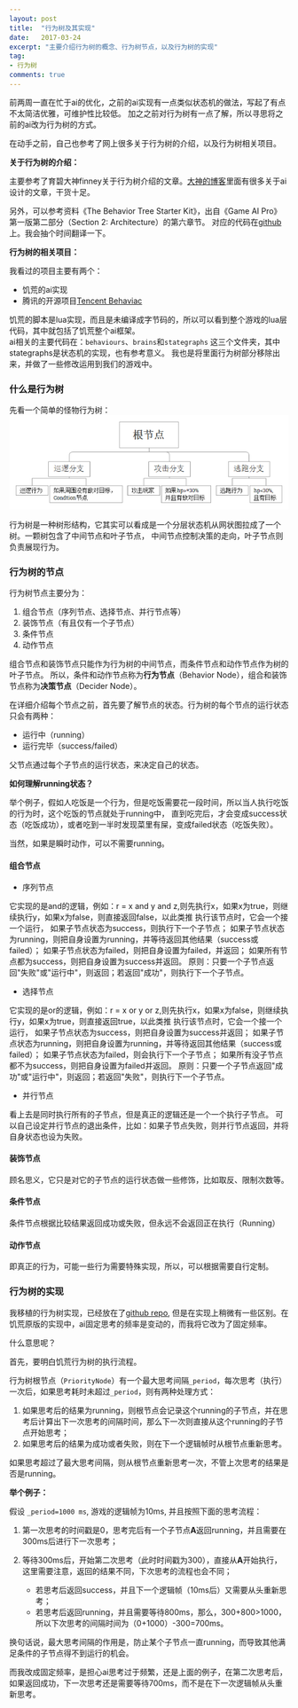 ```yaml
---
layout: post
title:  "行为树及其实现"
date:   2017-03-24
excerpt: "主要介绍行为树的概念、行为树节点，以及行为树的实现"
tag:
- 行为树 
comments: true
---
```


前两周一直在忙于ai的优化，之前的ai实现有一点类似状态机的做法，写起了有点不太简洁优雅，可维护性比较低。
加之之前对行为树有一点了解，所以寻思将之前的ai改为行为树的方式。

在动手之前，自己也参考了网上很多关于行为树的介绍，以及行为树相关项目。

**关于行为树的介绍：**

主要参考了育碧大神finney关于行为树介绍的文章。[大神的博客](http://www.aisharing.com/)里面有很多关于ai设计的文章，干货十足。

另外，可以参考资料《The Behavior Tree Starter Kit》，出自《Game AI Pro》第一版第二部分（Section 2: Architecture）的第六章节。
对应的代码在[github](https://github.com/aigamedev/btsk)上。我会抽个时间翻译一下。


**行为树的相关项目：**

我看过的项目主要有两个：
- 饥荒的ai实现
- 腾讯的开源项目[Tencent Behaviac](http://www.behaviac.com/language/zh/%E9%A6%96%E9%A1%B5/)

饥荒的脚本是lua实现，而且是未编译成字节码的，所以可以看到整个游戏的lua层代码，其中就包括了饥荒整个ai框架。  
ai相关的主要代码在：`behaviours`、`brains`和`stategraphs` 这三个文件夹，其中stategraphs是状态机的实现，也有参考意义。
我也是将里面行为树部分移除出来，并做了一些修改运用到我们的游戏中。

### 什么是行为树

先看一个简单的怪物行为树：
![怪物简单行为树](/images/posts/ai.png)

行为树是一种树形结构，它其实可以看成是一个分层状态机从网状图拉成了一个树。一颗树包含了中间节点和叶子节点，
中间节点控制决策的走向，叶子节点则负责展现行为。

### 行为树的节点

行为树节点主要分为：
1. 组合节点（序列节点、选择节点、并行节点等）
2. 装饰节点（有且仅有一个子节点）
3. 条件节点
4. 动作节点

组合节点和装饰节点只能作为行为树的中间节点，而条件节点和动作节点作为树的叶子节点。
所以，条件和动作节点称为**行为节点**（Behavior Node），组合和装饰节点称为**决策节点**（Decider Node）。

在详细介绍每个节点之前，首先要了解节点的状态。行为树的每个节点的运行状态只会有两种：
- 运行中（running）
- 运行完毕（success/failed）

父节点通过每个子节点的运行状态，来决定自己的状态。

**如何理解running状态？**

举个例子，假如人吃饭是一个行为，但是吃饭需要花一段时间，所以当人执行吃饭的行为时，这个吃饭的节点就处于running中，
直到吃完后，才会变成success状态（吃饭成功），或者吃到一半时发现菜里有屎，变成failed状态（吃饭失败）。

当然，如果是瞬时动作，可以不需要running。

#### 组合节点

- 序列节点

它实现的是and的逻辑，例如：r = x and y and z,则先执行x，如果x为true，则继续执行y，如果x为false，则直接返回false，以此类推
执行该节点时，它会一个接一个运行，
如果子节点状态为success，则执行下一个子节点；
如果子节点状态为running，则把自身设置为running，并等待返回其他结果（success或failed）；
如果子节点状态为failed，则把自身设置为failed，并返回；
如果所有节点都为success，则把自身设置为success并返回。
原则：只要一个子节点返回"失败"或"运行中"，则返回；若返回"成功"，则执行下一个子节点。

- 选择节点

它实现的是or的逻辑，例如：r = x or y or z,则先执行x，如果x为false，则继续执行y，如果x为true，则直接返回true，以此类推
执行该节点时，它会一个接一个运行，
如果子节点状态为success，则把自身设置为success并返回；
如果子节点状态为running，则把自身设置为running，并等待返回其他结果（success或failed）；
如果子节点状态为failed，则会执行下一个子节点；
如果所有没子节点都不为success，则把自身设置为failed并返回。
原则：只要一个子节点返回"成功"或"运行中"，则返回；若返回"失败"，则执行下一个子节点。


- 并行节点

看上去是同时执行所有的子节点，但是真正的逻辑还是一个一个执行子节点。
可以自己设定并行节点的退出条件，比如：如果子节点失败，则并行节点返回，并将自身状态也设为失败。

#### 装饰节点

顾名思义，它只是对它的子节点的运行状态做一些修饰，比如取反、限制次数等。

#### 条件节点

条件节点根据比较结果返回成功或失败，但永远不会返回正在执行（Running）

#### 动作节点

即真正的行为，可能一些行为需要特殊实现，所以，可以根据需要自行定制。


### 行为树的实现

我移植的行为树实现，已经放在了[github repo](https://github.com/shuimu98/domi-lab/tree/master/lua/bt),
但是在实现上稍微有一些区别。在饥荒原版的实现中，ai固定思考的频率是变动的，而我将它改为了固定频率。

什么意思呢？

首先，要明白饥荒行为树的执行流程。 

行为树根节点（`PriorityNode`）有一个最大思考间隔`_period`，每次思考（执行）一次后，如果思考耗时未超过`_period`，则有两种处理方式：  

1. 如果思考后的结果为running，则根节点会记录这个running的子节点，并在思考后计算出下一次思考的间隔时间，那么下一次则直接从这个running的子节点开始思考；
2. 如果思考后的结果为成功或者失败，则在下一个逻辑帧时从根节点重新思考。

如果思考超过了最大思考间隔，则从根节点重新思考一次，不管上次思考的结果是否是running。

**举个例子：**

假设 `_period=1000 ms`, 游戏的逻辑帧为10ms, 并且按照下面的思考流程：  

1. 第一次思考的时间戳是0，思考完后有一个子节点**A**返回running，并且需要在300ms后进行下一次思考；
2. 等待300ms后，开始第二次思考（此时时间戳为300），直接从**A**开始执行，这里需要注意，返回的结果不同，下次思考的流程也会不同；
	
	- 若思考后返回success，并且下一个逻辑帧（10ms后）又需要从头重新思考；
	- 若思考后返回running，并且需要等待800ms，那么，300+800>1000，所以下次思考的间隔时间为（0+1000）-300=700ms。

换句话说，最大思考间隔的作用是，防止某个子节点一直running，而导致其他满足条件的子节点得不到运行的机会。

而我改成固定频率，是担心ai思考过于频繁，还是上面的例子，在第二次思考后，如果返回成功，下一次思考还是需要等待700ms，而不是在下一次逻辑帧从头重新思考。